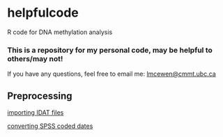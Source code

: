 # helpfulcode
R code for DNA methylation analysis

### This is a repository for my personal code, may be helpful to others/may not! 

If you have any questions, feel free to email me: lmcewen@cmmt.ubc.ca

## Preprocessing 
[importing IDAT files](https://github.com/lmcewen/helpfulcode/blob/master/importIDATs_GEO.Rmd)

[converting SPSS coded dates](https://github.com/lmcewen/helpfulcode/edit/master/spssDates.Rmd)
